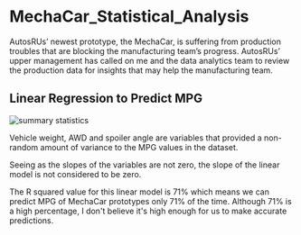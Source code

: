 # MechaCar_Statistical_Analysis

AutosRUs’ newest prototype, the MechaCar, is suffering from production troubles that are blocking the manufacturing team’s progress. AutosRUs’ upper management has called on me and the data analytics team to review the production data for insights that may help the manufacturing team.

## Linear Regression to Predict MPG

![summary statistics](https://user-images.githubusercontent.com/74915619/122652289-09d99800-d10c-11eb-9477-b2e06cf83518.PNG)

Vehicle weight, AWD and spoiler angle are variables that provided a non-random amount of variance to the MPG values in the dataset. 

Seeing as the slopes of the variables are not zero, the slope of the linear model is not considered to be zero.

The R squared value for this linear model is 71% which means we can predict MPG of MechaCar prototypes only 71% of the time. Although 71% is a high percentage, I don't believe it's high enough for us to make accurate predictions. 
